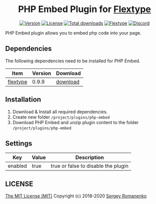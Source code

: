 <h1 align="center">PHP Embed Plugin for <a href="http://flextype.org/">Flextype</a></h1>

<p align="center">
<a href="https://github.com/flextype-plugins/php-embed/releases"><img alt="Version" src="https://img.shields.io/github/release/flextype-plugins/php-embed.svg?label=version&color=black"></a> <a href="https://github.com/flextype-plugins/php-embed"><img src="https://img.shields.io/badge/license-MIT-blue.svg?color=black" alt="License"></a> <a href="https://github.com/flextype-plugins/php-embed"><img src="https://img.shields.io/github/downloads/flextype-plugins/php-embed/total.svg?color=black" alt="Total downloads"></a> <a href="https://github.com/flextype/flextype"><img src="https://img.shields.io/badge/Flextype-0.9.9-green.svg?color=black" alt="Flextype"></a> <a href=""><img src="https://img.shields.io/discord/423097982498635778.svg?logo=discord&color=black&label=Discord%20Chat" alt="Discord"></a>
</p>

PHP Embed plugin allows you to embed php code into your page.

## Dependencies

The following dependencies need to be installed for PHP Embed.

| Item | Version | Download |
|---|---|---|
| [flextype](https://github.com/flextype/flextype) | 0.9.9 | [download](https://github.com/flextype/flextype/releases) |

## Installation

1. Download & Install all required dependencies.
2. Create new folder `/project/plugins/php-embed`
3. Download PHP Embed and unzip plugin content to the folder `/project/plugins/php-embed`

## Settings

| Key | Value | Description |
|---|---|---|
| enabled | true | true or false to disable the plugin |

## LICENSE
[The MIT License (MIT)](https://github.com/flextype-plugins/php-embed/blob/master/LICENSE.txt)
Copyright (c) 2018-2020 [Sergey Romanenko](https://github.com/Awilum)
